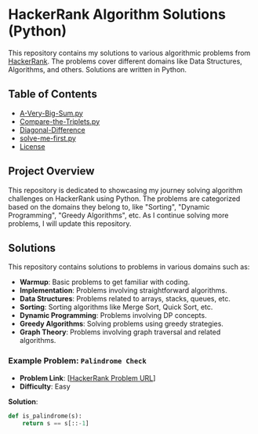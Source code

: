 # HackerRank Algorithm Solutions (Python)

This repository contains my solutions to various algorithmic problems from [HackerRank](https://www.hackerrank.com/domains/tutorials/10-days-of-javascript). The problems cover different domains like Data Structures, Algorithms, and others. Solutions are written in Python.

## Table of Contents

- [A-Very-Big-Sum.py](#[A-Very-Big-Sum.py](https://github.com/chic2/hacker-rank/blob/main/A-Very-Big-Sum.py))
- [Compare-the-Triplets.py ](#[solutions](https://github.com/chic2/hacker-rank/blob/main/Compare-the-Triplets.py))
- [Diagonal-Difference](#[usage](https://github.com/chic2/hacker-rank/blob/main/Diagonal-Difference))
- [solve-me-first.py](#[contributing](https://github.com/chic2/hacker-rank/blob/main/solve-me-first.py))
- [License](#license)

## Project Overview

This repository is dedicated to showcasing my journey solving algorithm challenges on HackerRank using Python. The problems are categorized based on the domains they belong to, like "Sorting", "Dynamic Programming", "Greedy Algorithms", etc. As I continue solving more problems, I will update this repository.

## Solutions

This repository contains solutions to problems in various domains such as:

- **Warmup**: Basic problems to get familiar with coding.
- **Implementation**: Problems involving straightforward algorithms.
- **Data Structures**: Problems related to arrays, stacks, queues, etc.
- **Sorting**: Sorting algorithms like Merge Sort, Quick Sort, etc.
- **Dynamic Programming**: Problems involving DP concepts.
- **Greedy Algorithms**: Solving problems using greedy strategies.
- **Graph Theory**: Problems involving graph traversal and related algorithms.

### Example Problem: `Palindrome Check`
- **Problem Link**: [[HackerRank Problem URL](https://www.hackerrank.com/)]
- **Difficulty**: Easy

**Solution**:

```python
def is_palindrome(s):
    return s == s[::-1]
